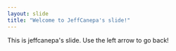 ```yaml
---
layout: slide
title: "Welcome to JeffCanepa's slide!"
---
```

This is jeffcanepa's slide.
Use the left arrow to go back!
